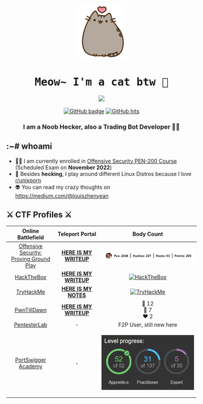 <p align="center">
  <img src="kitten.png">
</p>

<h1 align="center">
  <samp>
    <b>
      Meow~ I'm a cat btw 🐾
    </b>
  </samp>
</h1>
  
<p align="center">
  <img src = "https://github-readme-stats.vercel.app/api?username=zyairelai&show_icons=true&hide_border=true&theme=graywhite&include_all_commits=true&count_private=true" width = 460>
</p>
<p align="center">
  <a href="https://github.com/zyairelai?tab=repositories" target="_blank">
    <img src="https://img.shields.io/github/followers/zyairelai?color=green&logo=Github" alt="GitHub badge" /></a>
  <a href="https://github.com/zyairelai" target="_blank"><img alt="GitHub hits" src="https://img.shields.io/github/last-commit/zyairelai/zyairelai?label=profile%20updated&style=flat-square"></a>
</p>

<h3 align="center">I am a Noob Hecker, also a Trading Bot Developer 👨‍💻</h3>

## :~# whoami
- 👨‍💻 I am currently enrolled in [Offensive Security PEN-200 Course](https://www.offensive-security.com/pwk-oscp/) (Scheduled Exam on **November 2022**)
- 🔮 Besides **hecking**, I play around different Linux Distros because I love [r/unixporn](https://www.reddit.com/r/unixporn/)
- 👽 You can read my crazy thoughts on https://medium.com/@louiszhenyean 

## ⚔️ CTF Profiles ⚔️

<div align="center">
  
| Online Battlefield | Teleport Portal | Body Count | 
|:---:|:---:|:---:|
| [Offensive Security: <br> Proving Ground Play](https://www.offensive-security.com/labs/) | [**HERE IS MY WRITEUP**](https://zyaire.notion.site/Proving-Grounds-Play-c1ad519dab414c9e94afcbf446dc1b39) | <p align="center"> <img src="provingground.jpg"> </p> |
| [HackTheBox](https://app.hackthebox.com/profile/223593) | [**HERE IS MY WRITEUP**](https://zyaire.notion.site/Machines-9af09b80647448bd8a37da871bc7fecf) | <a href="https://www.hackthebox.eu/profile/223593"><img src="http://www.hackthebox.eu/badge/image/223593" alt="HackTheBox"></a> |
| [TryHackMe](https://tryhackme.com/p/Zyaire) | [**HERE IS MY NOTES**](https://zyaire.notion.site/TryHackMe-a88bfec02bb8444f9c80a4a2a8c17a93) | <a href="https://tryhackme.com/p/Zyaire"><img src="https://tryhackme-badges.s3.amazonaws.com/Zyaire.png?4" alt="TryHackMe"></a> |
| [PwnTillDawn](https://online.pwntilldawn.com/Achievements/3175) | [**HERE IS MY WRITEUP**](https://zyaire.notion.site/PwnTillDawn-ad8f085a4a914bee9c62779d94896698) | 💚 12 <br> 🧡 7 <br> ❤️ 2 |
| [PentesterLab]( https://pentesterlab.com/profile/Zyaire) | - | F2P User, still new here |
| [PortSwigger Academy](https://portswigger.net/web-security/all-labs) | - | <p align="center"> <img src="PortSwigger.jpg"> </p> |


</div>
